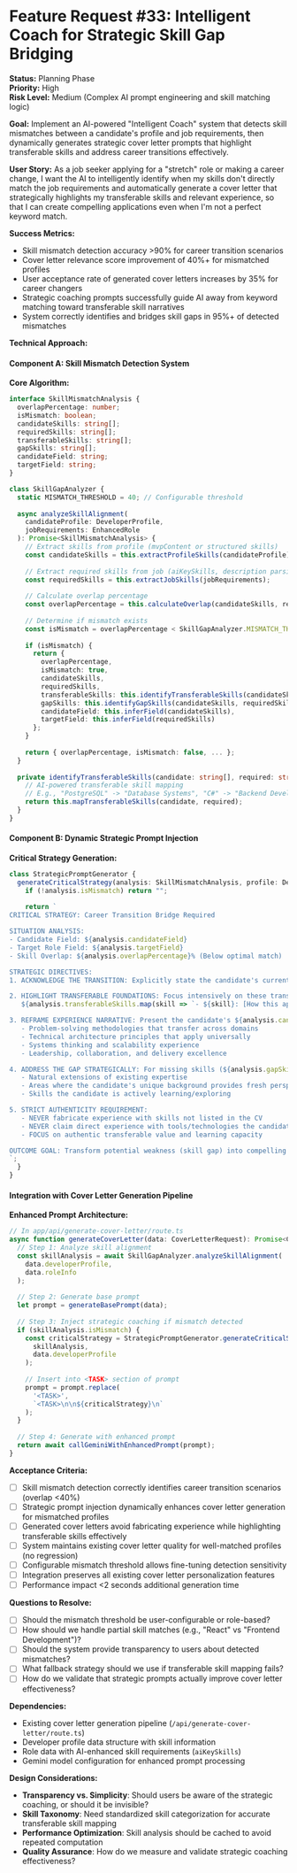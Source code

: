# Feature Request #33: Intelligent Coach for Strategic Skill Gap Bridging

**Status:** Planning Phase  
**Priority:** High  
**Risk Level:** Medium (Complex AI prompt engineering and skill matching logic)

**Goal:** Implement an AI-powered "Intelligent Coach" system that detects skill mismatches between a candidate's profile and job requirements, then dynamically generates strategic cover letter prompts that highlight transferable skills and address career transitions effectively.

**User Story:** As a job seeker applying for a "stretch" role or making a career change, I want the AI to intelligently identify when my skills don't directly match the job requirements and automatically generate a cover letter that strategically highlights my transferable skills and relevant experience, so that I can create compelling applications even when I'm not a perfect keyword match.

**Success Metrics:**
- Skill mismatch detection accuracy >90% for career transition scenarios
- Cover letter relevance score improvement of 40%+ for mismatched profiles 
- User acceptance rate of generated cover letters increases by 35% for career changers
- Strategic coaching prompts successfully guide AI away from keyword matching toward transferable skill narratives
- System correctly identifies and bridges skill gaps in 95%+ of detected mismatches

**Technical Approach:**

#### **Component A: Skill Mismatch Detection System**

**Core Algorithm:**
```typescript
interface SkillMismatchAnalysis {
  overlapPercentage: number;
  isMismatch: boolean;
  candidateSkills: string[];
  requiredSkills: string[];
  transferableSkills: string[];
  gapSkills: string[];
  candidateField: string;
  targetField: string;
}

class SkillGapAnalyzer {
  static MISMATCH_THRESHOLD = 40; // Configurable threshold
  
  async analyzeSkillAlignment(
    candidateProfile: DeveloperProfile,
    jobRequirements: EnhancedRole
  ): Promise<SkillMismatchAnalysis> {
    // Extract skills from profile (mvpContent or structured skills)
    const candidateSkills = this.extractProfileSkills(candidateProfile);
    
    // Extract required skills from job (aiKeySkills, description parsing)
    const requiredSkills = this.extractJobSkills(jobRequirements);
    
    // Calculate overlap percentage
    const overlapPercentage = this.calculateOverlap(candidateSkills, requiredSkills);
    
    // Determine if mismatch exists
    const isMismatch = overlapPercentage < SkillGapAnalyzer.MISMATCH_THRESHOLD;
    
    if (isMismatch) {
      return {
        overlapPercentage,
        isMismatch: true,
        candidateSkills,
        requiredSkills,
        transferableSkills: this.identifyTransferableSkills(candidateSkills, requiredSkills),
        gapSkills: this.identifyGapSkills(candidateSkills, requiredSkills),
        candidateField: this.inferField(candidateSkills),
        targetField: this.inferField(requiredSkills)
      };
    }
    
    return { overlapPercentage, isMismatch: false, ... };
  }
  
  private identifyTransferableSkills(candidate: string[], required: string[]): string[] {
    // AI-powered transferable skill mapping
    // E.g., "PostgreSQL" -> "Database Systems", "C#" -> "Backend Development"
    return this.mapTransferableSkills(candidate, required);
  }
}
```

#### **Component B: Dynamic Strategic Prompt Injection**

**Critical Strategy Generation:**
```typescript
class StrategicPromptGenerator {
  generateCriticalStrategy(analysis: SkillMismatchAnalysis, profile: DeveloperProfile): string {
    if (!analysis.isMismatch) return "";
    
    return `
CRITICAL STRATEGY: Career Transition Bridge Required

SITUATION ANALYSIS:
- Candidate Field: ${analysis.candidateField}
- Target Role Field: ${analysis.targetField}  
- Skill Overlap: ${analysis.overlapPercentage}% (Below optimal match)

STRATEGIC DIRECTIVES:
1. ACKNOWLEDGE THE TRANSITION: Explicitly state the candidate's current field and the target role's domain as a strategic career evolution, not a limitation.

2. HIGHLIGHT TRANSFERABLE FOUNDATIONS: Focus intensively on these transferable skills from the candidate's background:
   ${analysis.transferableSkills.map(skill => `- ${skill}: [How this applies to target role]`).join('\n   ')}

3. REFRAME EXPERIENCE NARRATIVE: Present the candidate's ${analysis.candidateField} experience as valuable preparation for ${analysis.targetField}, emphasizing:
   - Problem-solving methodologies that transfer across domains
   - Technical architecture principles that apply universally  
   - Systems thinking and scalability experience
   - Leadership, collaboration, and delivery excellence

4. ADDRESS THE GAP STRATEGICALLY: For missing skills (${analysis.gapSkills.join(', ')}), position them as:
   - Natural extensions of existing expertise
   - Areas where the candidate's unique background provides fresh perspective
   - Skills the candidate is actively learning/exploring

5. STRICT AUTHENTICITY REQUIREMENT: 
   - NEVER fabricate experience with skills not listed in the CV
   - NEVER claim direct experience with tools/technologies the candidate hasn't used
   - FOCUS on authentic transferable value and learning capacity

OUTCOME GOAL: Transform potential weakness (skill gap) into compelling strength (fresh perspective + transferable expertise).
`;
  }
}
```

#### **Integration with Cover Letter Generation Pipeline**

**Enhanced Prompt Architecture:**
```typescript
// In app/api/generate-cover-letter/route.ts
async function generateCoverLetter(data: CoverLetterRequest): Promise<CoverLetterResponse> {
  // Step 1: Analyze skill alignment
  const skillAnalysis = await SkillGapAnalyzer.analyzeSkillAlignment(
    data.developerProfile,
    data.roleInfo
  );
  
  // Step 2: Generate base prompt
  let prompt = generateBasePrompt(data);
  
  // Step 3: Inject strategic coaching if mismatch detected
  if (skillAnalysis.isMismatch) {
    const criticalStrategy = StrategicPromptGenerator.generateCriticalStrategy(
      skillAnalysis, 
      data.developerProfile
    );
    
    // Insert into <TASK> section of prompt
    prompt = prompt.replace(
      '<TASK>',
      `<TASK>\n\n${criticalStrategy}\n`
    );
  }
  
  // Step 4: Generate with enhanced prompt
  return await callGeminiWithEnhancedPrompt(prompt);
}
```

**Acceptance Criteria:**
- [ ] Skill mismatch detection correctly identifies career transition scenarios (overlap <40%)
- [ ] Strategic prompt injection dynamically enhances cover letter generation for mismatched profiles
- [ ] Generated cover letters avoid fabricating experience while highlighting transferable skills effectively
- [ ] System maintains existing cover letter quality for well-matched profiles (no regression)
- [ ] Configurable mismatch threshold allows fine-tuning detection sensitivity
- [ ] Integration preserves all existing cover letter personalization features
- [ ] Performance impact <2 seconds additional generation time

**Questions to Resolve:**
- [ ] Should the mismatch threshold be user-configurable or role-based?
- [ ] How should we handle partial skill matches (e.g., "React" vs "Frontend Development")?
- [ ] Should the system provide transparency to users about detected mismatches?
- [ ] What fallback strategy should we use if transferable skill mapping fails?
- [ ] How do we validate that strategic prompts actually improve cover letter effectiveness?

**Dependencies:**
- Existing cover letter generation pipeline (`/api/generate-cover-letter/route.ts`)
- Developer profile data structure with skill information
- Role data with AI-enhanced skill requirements (`aiKeySkills`)
- Gemini model configuration for enhanced prompt processing

**Design Considerations:**
- **Transparency vs. Simplicity**: Should users be aware of the strategic coaching, or should it be invisible?
- **Skill Taxonomy**: Need standardized skill categorization for accurate transferable skill mapping
- **Performance Optimization**: Skill analysis should be cached to avoid repeated computation
- **Quality Assurance**: How do we measure and validate strategic coaching effectiveness?